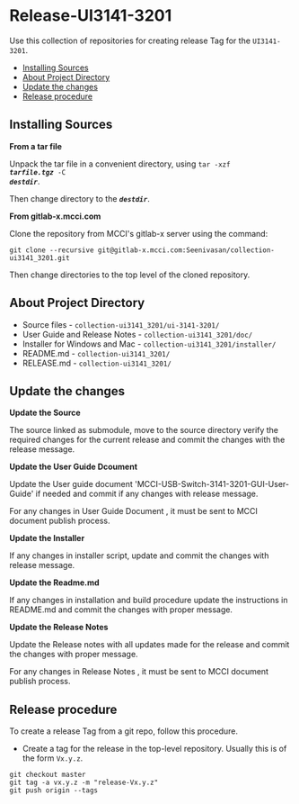 # Release-UI3141-3201

Use this collection of repositories for creating release Tag for the `UI3141-3201`.
<!-- TOC depthFrom:2 updateOnSave:true -->

- [Installing Sources](#installing-sources)
- [About Project Directory](#about-project-directory)
- [Update the changes](#update-the-changes)
- [Release procedure](#release-procedure)

<!-- /TOC -->

## Installing Sources

<strong>From a tar file</strong>

Unpack the tar file in a convenient directory, using <code>tar -xzf <em><strong>tarfile.tgz</strong></em> -C <em><strong>destdir</strong></em></code>.

Then change directory to the <code><em><strong>destdir</strong></em></code>.

<strong>From gitlab-x.mcci.com</strong>

Clone the repository from MCCI's gitlab-x server using the command:

```shell
git clone --recursive git@gitlab-x.mcci.com:Seenivasan/collection-ui3141_3201.git
```

Then change directories to the top level of the cloned repository.

## About Project Directory

* Source files - `collection-ui3141_3201/ui-3141-3201/`
* User Guide and Release Notes   - `collection-ui3141_3201/doc/`
* Installer for Windows and Mac  - `collection-ui3141_3201/installer/`
* README.md  - `collection-ui3141_3201/`
* RELEASE.md - `collection-ui3141_3201/`

## Update the changes

<strong>Update the Source</strong>

The source linked as submodule, move to the source directory verify the required changes for the current release and commit the changes with the release message.

<strong>Update the User Guide Dcoument</strong>

Update the User guide document 'MCCI-USB-Switch-3141-3201-GUI-User-Guide' if needed and commit if any changes with release message.

For any changes in User Guide Document , it must be sent to MCCI document publish process.

<strong>Update the Installer</strong>

If any changes in installer script, update and commit the changes with release message.

<strong>Update the Readme.md</strong>

If any changes in installation and build procedure update the instructions in README.md and commit the changes with proper message.

<strong>Update the Release Notes</strong>

Update the Release notes with all updates made for the release and commit the changes with proper message.

For any changes in Release Notes , it must be sent to MCCI document publish process.


## Release procedure

To create a release Tag from a git repo, follow this procedure.

- Create a tag for the release in the top-level repository. Usually this is of the form `Vx.y.z`.

```shell
git checkout master
git tag -a vx.y.z -m "release-Vx.y.z"
git push origin --tags
```